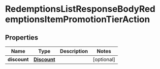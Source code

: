 

# RedemptionsListResponseBodyRedemptionsItemPromotionTierAction


## Properties

| Name | Type | Description | Notes |
|------------ | ------------- | ------------- | -------------|
|**discount** | [**Discount**](Discount.md) |  |  [optional] |




